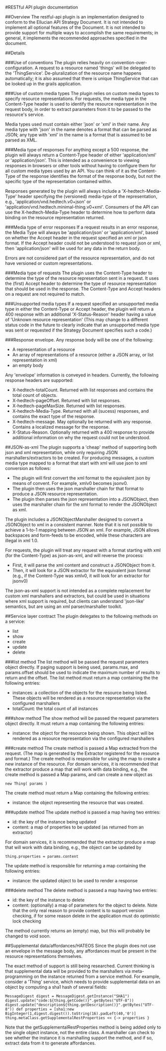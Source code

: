 <!-- ********************************************************************
     Copyright 2013 Ellucian Company L.P. and its affiliates.
******************************************************************** -->

#RESTful API plugin documentation

##Overview
The restful-api plugin is an implementation designed to conform to the Ellucian API Strategy Document.  It is not intended to implement all optional features of the Document.  It is not intended to provide support for multiple ways to accomplish the same requirements; in general, it implements the recommended approaches specified in the document.

##Details

###Use of conventions
The plugin relies heavily on convention-over-configuration.  A request to a resource named 'things' will be delegated to the 'ThingService'.  De-pluralization of the resource name happens automatically; it is also assumed that there is unique ThingService that can be looked up in the grails application.

###Use of custom media types
The plugin relies on custom media types to specify resource representations.  For requests, the media type in the Content-Type header is used to identify the resource representation in the request body, in order to extract parameters from it to be passed to the resource's service.

Media types used must contain either 'json' or 'xml' in their name.  Any media type with 'json' in the name denotes a format that can be parsed as JSON; any type with 'xml' in the name is a format that is assumed to be parsed as XML.

###Media type of responses
For anything except a 500 response, the plugin will always return a Content-Type header of either 'application/xml' or 'application/json'.  This is intended as a convenience to viewing responses in browsers or other tools without having to configure them for all custom media types used by an API.  You can think of it as the Content-Type of the response identifies the format of the response body, but not the specific type of the representation contained within.

Responses generated by the plugin will always include a 'X-hedtech-Media-Type' header specifying the (versioned) media-type of the representation, e.g., 'application/vnd.hedtech.v0+json' or 'application/vnd.hedtech.minimal-thing.v0+xml'.  Consumers of the API can use the X-hedtech-Media-Type header to determine how to perform data binding on the resource representation returned.

###Media type of error responses
If a request results in an error response, the Media Type will always be 'application/json' or 'application/xml', based on whether the Accept header in the request specified an xml or json format.  If the Accept header could not be understood to request json or xml, then 'application/json' will be used for any data in the return body.

Errors are not considered part of the resource representation, and do not have versioned or custom representations.

###Media type of requests
The plugin uses the Content-Type header to determine the type of the resource representation sent in a request.  It uses the (first) Accept header to determine the type of resource representation that should be used in the response.  The Content-Type and Accept headers on a request are not required to match.

###Unsupported media types
If a request specified an unsupported media type in either the Content-Type or Accept header, the plugin will return a 400 response with an additional 'X-Status-Reason' header having a value of 'Unknown resource representation'  (This may change to a different status code in the future to clearly indicate that an unsupported media type was sent or requested if the Strategy Document specifies such a code.)

###Response envelope.
Any response body will be one of the following:

* A representation of a resource
* An array of representations of a resource (either a JSON array, or list representation in xml)
* an empty body

Any 'envelope' information is conveyed in headers.
Currently, the following response headers are supported:

* X-hedtech-totalCount.  Returned with list responses and contains the total count of objects.
* X-hedtech-pageOffset.  Returned with list responses.
* X-hedtech-pageMaxSize. Returned with list responses.
* X-hedtech-Media-Type.  Returned with all (sucess) responses, and contains the exact type of the response.
* X-hedtech-message.  May optionally be returned with any response.  Contains a localized message for the response.
* X-Status-Reason.  Optionally returned with a 400 response to provide additional information on why the request could not be understood.


##JSON-as-xml
The plugin supports a 'cheap' method of supporting both json and xml representation, while only requiring JSON marshallers/extractors to be created.  For producing messages, a custom media type mapped to a format that start with xml will use json to xml conversion as follows:

* The plugin will first convert the xml format to the equivalent json by means of convent.  For example, xmlv0 becomes jsonv0.
* The plugin then uses the json marshaller chain for that format to produce a JSON resource representation.
* The plugin then parses the json representation into a JSONObject, then uses the marshaller chain for the xml format to render the JSONObject as xml.

The plugin includes a JSONObjectMarshaller designed to convert a JSONObject to xml in a consistent manner.  Note that it is not possible to achieve a 1-to-1 mapping between JSON an xml.  For example, JSON allows backspaces and form-feeds to be encoded, while these characters are illegal in xml 1.0.

For requests, the plugin will treat any request with a format starting with xml (for the Content-Type) as json-as-xml, and will reverse the process:

* First, it will parse the xml content and construct a JSONObject from it.
* Then, it will look for a JSON extractor for the equivalent json format (e.g., if the Content-Type was xmlv0, it will look for an extractor for jsonv0)

The json-as-xml support is not intended as a complete replacement for custom xml marshallers and extractors, but could be used in situations where xml support is required, but clients can understand 'json-like' semantics, but are using an xml parser/marshaller toolkit.

##Service layer contract
The plugin delegates to the following methods on a service:

* list
* show
* create
* update
* delete

###list method
The list method will be passed the request parameters object directly.
If paging support is being used, params.max, and params.offset should be used to indicate the maximum number of results to return and the offset.
The list method must return a map containing the the following entries:

* instances: a collection of the objects for the resource being listed.  These objects will be rendered as a resource representation via the configured marshallers
* totalCount: the total count of all instances

###show method
The show method will be passed the request parameters object directly.
It must return a map containing the following entries:

* instance: the object for the resource being shown.  This object will be rendered as a resource representation via the configured marshallers

###create method
The create method is passed a Map extracted from the request.  (The map is generated by the Extractor registered for the resource and format.)
The create method is responsible for using the map to create a new instance of the resource.  For domain services, it is recommended that the extractor produce a map that will work with data binding, e.g., the create method is passed a Map params, and can create a new object as

`new Thing( params )`

The create method must return a Map containing the following entries:

* instance: the object representing the resource that was created.

###update method
The update method is passed a map having two entries:

* id: the key of the instance being updated
* content: a map of properties to be updated (as returned from an extractor)

For domain services, it is recommended that the extractor produce a map that will work with data binding, e.g., the object can be updated by

`thing.properties = params.content`

The update method is responsible for returning a map containing the following entries:

* instance: the updated object to be used to render a response

###delete method
The delete method is passed a map having two entries:

* id: the key of the instance to delete
* content: (optionally) a map of parameters for the object to delete.  Note that the only real reason to provide content is to support version checking, if for some reason delete in the application must do optimistic lock checking

The method currently returns an (empty) map, but this will probably be changed to void soon.

##Supplemental data/affordances/HATEOS
Since the plugin does not use an envelope in the message body, any affordances must be present in the resource representations themselves.

The exact method of support is still being researched.  Current thinking is that supplemental data will be provided to the marshallers via meta-programming on the instance returned from a service method.  For example, consider a 'Thing' service, which needs to provide supplemental data on an object by computing a sha1 hash of several fields:

`MessageDigest digest = MessageDigest.getInstance("SHA1")
digest.update("code:${thing.getCode()}".getBytes("UTF-8"))
digest.update("description${thing.getDescription()}".getBytes("UTF-8"))
def properties = [sha1:new BigInteger(1,digest.digest()).toString(16).padLeft(40,'0')]
thing.metaClass.getSupplementalRestProperties << {-> properties }`

Note that the getSupplementalRestProperties method is being added only to the single object instance, not the entire class.  A marshaller can check to see whether the instance it is marshalling support the method, and if so, extract data from it to generate affordances.








